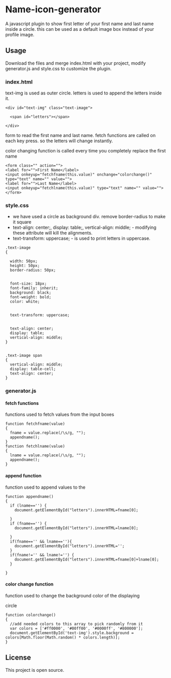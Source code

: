 # Name-icon-generator
A javascript plugin to show first letter of your first name and last name inside a circle.
this can be used as a default image box instead of your profile image.

## Usage
Download the files and merge index.html with your project, modify generator.js and style.css to customize the plugin.

### index.html

text-img is used as outer circle.
letters is used to append the letters inside it.

```
<div id="text-img" class="text-image">

  <span id="letters"></span>

</div>
```
form to read the first name and last name. fetch functions are called on each key press. so the letters will
change instantly.

color changing function is called every time you completely replace the first name

```
<form class="" action="">
<label for="">First Name</label>
<input onkeyup="fetchfname(this.value)" onchange="colorchange()"  type="text" name="" value="">
<label for="">Last Name</label>
<input onkeyup="fetchlname(this.value)" type="text" name="" value="">
</form>
```

### style.css

* we have used a circle as background div. remove border-radius to make it square
* text-align: center;, display: table;, vertical-align: middle; - modifying these attribute will kill the alignments.
* text-transform: uppercase; - is used to print letters in uppercase.
```
.text-image
{

  width: 50px;
  height: 50px;
  border-radius: 50px;


  font-size: 18px;
  font-family: inherit;
  background: black;
  font-weight: bold;
  color: white;


  text-transform: uppercase;


  text-align: center;
  display: table;
  vertical-align: middle;
}


.text-image span
{
  vertical-align: middle;
  display: table-cell;
  text-align: center;
}

```

### generator.js

#### fetch functions
functions used to fetch values from the input boxes
```
function fetchfname(value)
{
  fname = value.replace(/\s/g, "");
  appendname();
}
function fetchlname(value)
{
  lname = value.replace(/\s/g, "");
  appendname();
}
```
#### append function

function used to append values to the <span>

```
function appendname()
{
  if (lname=='') {
    document.getElementById("letters").innerHTML=fname[0];

  }
  if (fname=='') {
    document.getElementById("letters").innerHTML=lname[0];

  }
  if(fname=='' && lname==''){
    document.getElementById("letters").innerHTML='';
  }
  if(fname!='' && lname!='') {
    document.getElementById("letters").innerHTML=fname[0]+lname[0];
  }

}
```
#### color change function

function used to change the background color of the displaying <div> circle
```
function colorchange()
{
  //add needed colors to this array to pick randomly from it
  var colors = ['#ff0000', '#00ff00', '#0000ff', '#800000'];
  document.getElementById('text-img').style.background = colors[Math.floor(Math.random() * colors.length)];
}
```

## License

This project is open source.

